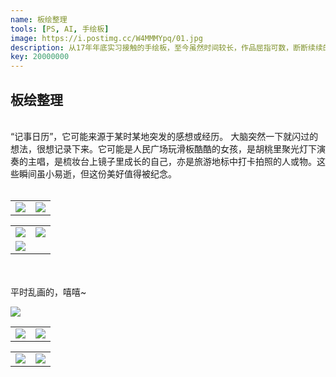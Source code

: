 ```yaml
---
name: 板绘整理
tools: [PS, AI, 手绘板]
image: https://i.postimg.cc/W4MMMYpq/01.jpg
description: 从17年年底实习接触的手绘板，至今虽然时间较长，作品屈指可数，断断续续的练习，19年定会勤加练习，实现一个小目标，hahaha...
key: 20000000
---
```


## 板绘整理
<br />
“记事日历”，它可能来源于某时某地突发的感想或经历。  
大脑突然一下就闪过的想法，很想记录下来。它可能是人民广场玩滑板酷酷的女孩，是胡桃里聚光灯下演奏的主唱，是梳妆台上镜子里成长的自己，亦是旅游地标中打卡拍照的人或物。这些瞬间虽小易逝，但这份美好值得被纪念。
<br />
<br />

<table>
<tr>
<td><center><img src="https://i.postimg.cc/gc4HS7Vv/1.jpg"></center></td>
<td><center><img src="https://i.postimg.cc/ZKRF1LHX/1.jpg"></center></td>
</tr>
</table>

<table>
<tr>
<td><center><img src="https://i.postimg.cc/4y8vYKf8/1-2.jpg"></center></td>
<td><center><img src="https://i.postimg.cc/BbZcZ50L/1-3.jpg"></center></td>
</tr>
<tr>
<td><center><img src="https://i.postimg.cc/fLffh26Q/1-4.jpg"></center></td>
</tr>
</table>  
  
<br />
<br />
平时乱画的，嘻嘻~

![](https://i.postimg.cc/BbvHfqT2/shouhuizhiwu1.png)

<table>
<tr>
<td><center><img src="https://i.postimg.cc/VNyq0Pwc/image.jpg"></center></td>
<td><center><img src="https://i.postimg.cc/W4MMMYpq/01.jpg"></center></td>
</tr>
</table>

<table>
<tr>
<td><center><img src="https://i.postimg.cc/9MCy1Pz8/image.jpg"></center></td>
<td><center><img src="https://i.postimg.cc/1tBwdgq9/image.jpg"></center></td>
</tr>
</table>